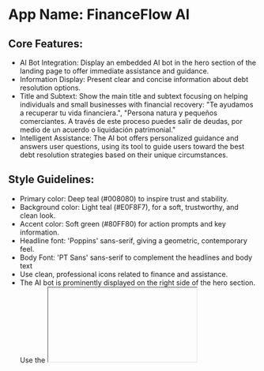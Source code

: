 # **App Name**: FinanceFlow AI

## Core Features:

- AI Bot Integration: Display an embedded AI bot in the hero section of the landing page to offer immediate assistance and guidance.
- Information Display: Present clear and concise information about debt resolution options.
- Title and Subtext: Show the main title and subtext focusing on helping individuals and small businesses with financial recovery: "Te ayudamos a recuperar tu vida financiera.", "Persona natura y pequeños comerciantes. A través de este proceso puedes salir de deudas, por medio de un acuerdo o liquidación patrimonial."
- Intelligent Assistance: The AI bot offers personalized guidance and answers user questions, using its tool to guide users toward the best debt resolution strategies based on their unique circumstances.

## Style Guidelines:

- Primary color: Deep teal (#008080) to inspire trust and stability.
- Background color: Light teal (#E0F8F7), for a soft, trustworthy, and clean look.
- Accent color: Soft green (#80FF80) for action prompts and key information.
- Headline font: 'Poppins' sans-serif, giving a geometric, contemporary feel.
- Body Font: 'PT Sans' sans-serif to complement the headlines and body text
- Use clean, professional icons related to finance and assistance.
- The AI bot is prominently displayed on the right side of the hero section. Use the <iframe> code provided in the prompt to properly integrate it.
- Soft transition animations and highlights to provide visual feedback